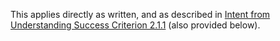 This applies directly as written, and as described in [Intent from Understanding Success Criterion 2.1.1](http://www.w3.org/WAI/WCAG22/Understanding/keyboard#intent) (also provided below).
